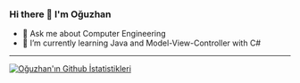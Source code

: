 ### Hi there 👋 I'm Oğuzhan

- 💬 Ask me about Computer Engineering
- 🌱 I’m currently learning Java and Model-View-Controller with C#

---------------------------------------------------------------

[![Oğuzhan'ın Github İstatistikleri](https://github-readme-stats.vercel.app/api?username=OzyyDemir&show_icons=true&theme=tokyonight)](https://github.com/OzyyDemir/github-readme-stats)
<!--
**OzyyDemir/OzyyDemir** is a ✨ _special_ ✨ repository because its `README.md` (this file) appears on your GitHub profile.



- 🔭 I’m currently working on ...
- 🌱 I’m currently learning ...
- 👯 I’m looking to collaborate on ...
- 🤔 I’m looking for help with ...
- 💬 Ask me about Backend Developing and Computer Engineering
- 📫 How to reach me: ...
- 😄 Pronouns: ...
- ⚡ Fun fact: ...
-->
